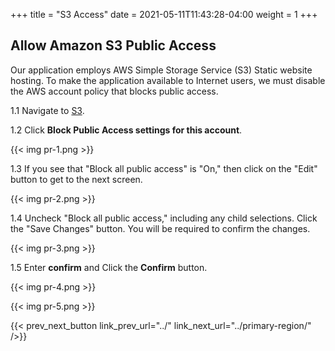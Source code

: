 +++
title = "S3 Access"
date =  2021-05-11T11:43:28-04:00
weight = 1
+++

## Allow Amazon S3 Public Access

Our application employs AWS Simple Storage Service (S3) Static website hosting. To make the application available to Internet users, we must disable the AWS account policy that blocks public access.

1.1 Navigate to [S3](https://us-east-1.console.aws.amazon.com/s3/home?region=us-east-1#/).

1.2 Click **Block Public Access settings for this account**.

{{< img pr-1.png >}}

1.3 If you see that "Block all public access" is "On," then click on the "Edit" button to get to the next screen.

{{< img pr-2.png >}}

1.4 Uncheck "Block all public access," including any child selections. Click the "Save Changes" button. You will be required to confirm the changes.

{{< img pr-3.png >}}

1.5 Enter **confirm** and Click the **Confirm** button.

{{< img pr-4.png >}}

{{< img pr-5.png >}}

{{< prev_next_button link_prev_url="../" link_next_url="../primary-region/" />}}
